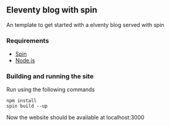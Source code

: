 ## Eleventy blog with spin

An template to get started with a elventy blog served with spin

### Requirements

- [Spin](https://github.com/fermyon/spin)
- [Node.js](https://nodejs.org/en/download)

### Building and running the site

Run using the following commands

```
npm install
spin build --up
```

Now the website should be available at localhost:3000